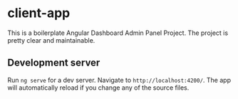 # client-app
This is a boilerplate Angular Dashboard Admin Panel Project. The project is pretty clear and maintainable.

## Development server

Run `ng serve` for a dev server. Navigate to `http://localhost:4200/`. The app will automatically reload if you change any of the source files.
